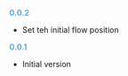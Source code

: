 
**<span style="color:#56adda">0.0.2</span>**
- Set teh initial flow position

**<span style="color:#56adda">0.0.1</span>**
- Initial version
